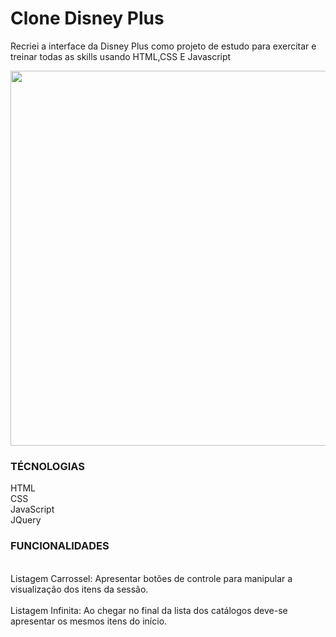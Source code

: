 <h1>Clone Disney Plus</h1>

<p>Recriei a interface da Disney Plus como projeto de estudo para exercitar e  treinar todas as skills usando HTML,CSS E Javascript
 
<p align ="center">
  <img width="600" src="src/gif.gif">
  </p>
  
<h3>TÉCNOLOGIAS</h3>
  HTML</br>
  CSS</br>
  JavaScript</br>
  JQuery

<h3>FUNCIONALIDADES</h3></br>
Listagem Carrossel: Apresentar botões de controle para manipular a visualização dos itens da sessão.</br></br>
Listagem Infinita: Ao chegar no final da lista dos catálogos deve-se apresentar os mesmos itens do início.</br></br>
